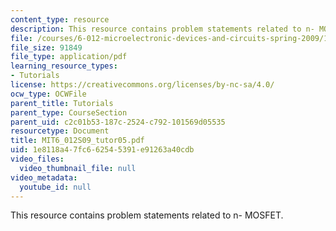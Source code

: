 ```yaml
---
content_type: resource
description: This resource contains problem statements related to n- MOSFET.
file: /courses/6-012-microelectronic-devices-and-circuits-spring-2009/1e8118a47fc662545391e91263a40cdb_MIT6_012S09_tutor05.pdf
file_size: 91849
file_type: application/pdf
learning_resource_types:
- Tutorials
license: https://creativecommons.org/licenses/by-nc-sa/4.0/
ocw_type: OCWFile
parent_title: Tutorials
parent_type: CourseSection
parent_uid: c2c01b53-187c-2524-c792-101569d05535
resourcetype: Document
title: MIT6_012S09_tutor05.pdf
uid: 1e8118a4-7fc6-6254-5391-e91263a40cdb
video_files:
  video_thumbnail_file: null
video_metadata:
  youtube_id: null
---
```

This resource contains problem statements related to n- MOSFET.